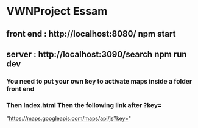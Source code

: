# VWNProject Essam
## front end : http://localhost:8080/        npm start
## server : http://localhost:3090/search     npm run dev
### You need to put your own key to activate maps inside a folder front end 
### Then Index.html Then the following link after ?key= 
"https://maps.googleapis.com/maps/api/js?key="

